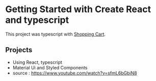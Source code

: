 # Getting Started with Create React and typescript

This project was typescript with [Shopping Cart](https://github.com/react-and-typescript-shopping-cart.netlify.app).

## Projects 

* Using React, typescript 
* Material Ui and Styled Components 
* source : https://www.youtube.com/watch?v=sfmL6bGbiN8
